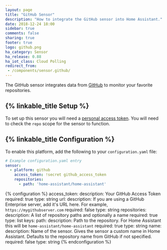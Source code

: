 ```yaml
---
layout: page
title: "GitHub Sensor"
description: "How to integrate the GitHub sensor into Home Assistant."
date: 2018-12-24 18:00
sidebar: true
comments: false
sharing: true
footer: true
logo: github.png
ha_category: Sensor
ha_release: 0.88
ha_iot_class: Cloud Polling
redirect_from:
 - /components/sensor.github/
---
```


The GitHub sensor integrates data from [GitHub](https://github.com/) to monitor your favorite repositories.

## {% linkable_title Setup %}

To set up this sensor you will need a [personal access token](https://github.com/settings/tokens). You will need to check the `repo` scope for the sensor to function.

## {% linkable_title Configuration %}

To enable this platform, add the following to your `configuration.yaml` file:

```yaml
# Example configuration.yaml entry
sensor:
  - platform: github
    access_token: !secret github_access_token
    repositories:
      - path: 'home-assistant/home-assistant'
```

{% configuration %}
access_token:
  description: Your GitHub Access Token
  required: true
  type: string
url:
  description: If you are using a GitHub Enterprise server, add it's URL here. For example, `https://mygithubserver.com`
  required: false
  type: string
repositories:
  description: A list of repository paths and optionally a name
  required: true
  type: list
  keys:
    path:
      description: Path to the repository. For Home Assistant this will be `home-assistant/home-assistant`
      required: true
      type: string
    name:
      description: Name of the sensor. Gives the sensor a custom name in Home Assistant. Defaults to the repository name from GitHub if not specified.
      required: false
      type: string
{% endconfiguration %}
